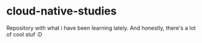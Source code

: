 # cloud-native-studies
Repository with what i have been learning lately. And honestly, there's a lot of cool stuf :D


